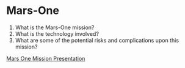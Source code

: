 <h1>Mars-One</h1>

<ol>
  <li> What is the Mars-One mission? </li>
  <li> What is the technology involved? </li>
  <li> What are some of the potential risks and complications upon this mission? </li>
</ol>

<a href="https://prezi.com/di-8xnk7pvaw/mars-one-mission/?utm_campaign=share&utm_medium=copy" target="_blank">Mars One Mission Presentation</a>
